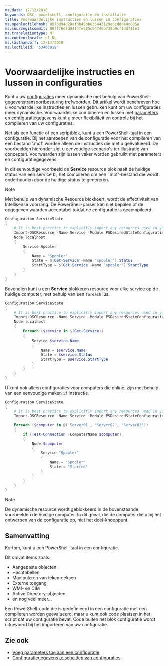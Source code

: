 ```yaml
---
ms.date: 12/12/2018
keywords: DSC, powershell, configuratie en installatie
title: Voorwaardelijke instructies en lussen in configuraties
ms.openlocfilehash: 0073d94d28afbb45bb635442129a6cddde4c805a
ms.sourcegitcommit: 00ff76d7d9414fe585c04740b739b9cf14d711e1
ms.translationtype: MT
ms.contentlocale: nl-NL
ms.lasthandoff: 12/14/2018
ms.locfileid: "53403919"
---
```

# <a name="conditional-statements-and-loops-in-configurations"></a>Voorwaardelijke instructies en lussen in configuraties

Kunt u uw [configuraties](configurations.md) meer dynamische met behulp van PowerShell-gegevenstransportbesturing trefwoorden. Dit artikel wordt beschreven hoe u voorwaardelijke instructies en lussen gebruiken kunt om uw configuraties meer dynamische. Voorwaardelijke combineren en lussen met [parameters](add-parameters-to-a-configuration.md) en [configuratiegegevens](configData.md) kunt u meer flexibiliteit en controle bij het compileren van uw configuraties.

Net als een functie of een scriptblok, kunt u een PowerShell-taal in een configuratie. Bij het aanroepen van de configuratie voor het compileren van een bestand '.mof' worden alleen de instructies die met u geëvalueerd. De voorbeelden hieronder ziet u eenvoudige scenario's ter illustratie van concepten. Voorwaarden zijn lussen vaker worden gebruikt met parameters en configuratiegegevens.

In dit eenvoudige voorbeeld de **Service** resource blok haalt de huidige status van een service bij het compileren om een '.mof'-bestand die wordt onderhouden door de huidige status te genereren.

> [!NOTE]
> Met behulp van dynamische Resource blokkeert, wordt de effectiviteit van Intellisense voorrang. De PowerShell-parser kan niet bepalen of de opgegeven waarden acceptabel totdat de configuratie is gecompileerd.

```powershell
Configuration ServiceState
{
    # It is best practice to explicitly import any resources used in your Configurations.
    Import-DSCResource -Name Service -Module PSDesiredStateConfiguration
    Node localhost
    {
        Service Spooler
        {
            Name = "Spooler"
            State = $(Get-Service -Name 'spooler').Status
            StartType = $(Get-Service -Name 'spooler').StartType
        }
    }
}
```

Bovendien kunt u een **Service** blokkeren resource voor elke service op de huidige computer, met behulp van een `foreach` lus.

```powershell
Configuration ServiceState
{
    # It is best practice to explicitly import any resources used in your Configurations.
    Import-DSCResource -Name Service -Module PSDesiredStateConfiguration
    Node localhost
    {
        Foreach ($service in $(Get-Service))
        {
            Service $service.Name
            {
                Name = $service.Name
                State = $service.Status
                StartType = $service.StartType
            }
        }
    }
}
```

U kunt ook alleen configuraties voor computers die online, zijn met behulp van een eenvoudige maken `if` instructie.

```powershell
Configuration ServiceState
{
    # It is best practice to explicitly import any resources used in your Configurations.
    Import-DSCResource -Name Service -Module PSDesiredStateConfiguration

    Foreach ($computer in @('Server01', 'Server02', 'Server03'))
    {
        if (Test-Connection -ComputerName $computer)
        {
            Node $computer
            {
                Service "Spooler"
                {
                    Name = "Spooler"
                    State = "Started"
                }
            }
        }
    }
}
```

> [!NOTE]
> De dynamische resource wordt geblokkeerd in de bovenstaande voorbeelden de huidige computer. In dit geval, die de computer die u bij het ontwerpen van de configuratie op, niet het doel-knooppunt.

<!---
Mention Get-DSCConfigurationFromSystem
-->

## <a name="summary"></a>Samenvatting

Kortom, kunt u een PowerShell-taal in een configuratie.

Dit omvat items zoals:

- Aangepaste objecten
- Hashtabellen
- Manipuleren van tekenreeksen
- Externe toegang
- WMI- en CIM
- Active Directory-objecten
- en nog veel meer...

Een PowerShell-code die is gedefinieerd in een configuratie met een compileren worden geëvalueerd, maar u kunt ook code plaatsen in het script dat uw configuratie bevat. Code buiten het blok configuratie wordt uitgevoerd bij het importeren van uw configuratie.

## <a name="see-also"></a>Zie ook

- [Voeg parameters toe aan een configuratie](add-parameters-to-a-configuration.md)
- [Configuratiegegevens te scheiden van configuraties](configData.md)
